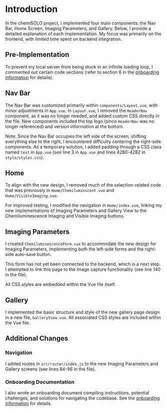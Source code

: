 # Introduction

In the chemiSOLO project, I implemented four main components: the Nav Bar, Home Screen, Imaging Parameters, and Gallery. Below, I provide a detailed explanation of each implementation. My focus was primarily on the frontend, with limited time spent on backend integration.

## Pre-Implementation
To prevent my local server from being stuck in an infinite loading loop, I commented out certain code sections (refer to section 6 in the [onboarding information](https://github.com/oliviaxjiang/azurebiosystems_chemiSOLO-onboarding) for details).

## Nav Bar
The Nav Bar was customized primarily within `components/Layout.vue`, with minor adjustments in `App.vue`. In `Layout.vue`, I removed the `HeaderNav` component, as it was no longer needed, and added custom CSS directly in the file. New components included the top logo (since `HeaderNav` was no longer referenced) and version information at the bottom.

Note: Since the Nav Bar occupies the left side of the screen, shifting everything else to the right, I encountered difficulty centering the right-side components. As a temporary solution, I added padding through a CSS class named `test` in `App.vue` (see line 3 in `App.vue` and lines 4280-4282 in `style/styles.css`).

## Home
To align with the new design, I removed much of the selection-related code that was previously in `Home/Chemiluminscent.vue` and `Home/VisibleImaging.vue`.

For improved testing, I modified the navigation in `Home/index.vue`, linking my new implementations of Imaging Parameters and Gallery View to the Chemiluminescence Imaging and Visible Imaging buttons.

## Imaging Parameters
I created `ChemiluminescenceForm.vue` to accommodate the new design for Imaging Parameters, implementing both the left-side forms and the right-side auto-save button.

This form has not yet been connected to the backend, which is a next step. I attempted to link this page to the image capture functionality (see line 140 in the file).

All CSS styles are embedded within the Vue file itself.

## Gallery
I implemented the basic structure and style of the new gallery page design in a new file, `GalleryView.vue`. All associated CSS styles are included within the Vue file.

## Additional Changes

### Navigation
I added routes in `src/router/index.js` to the new Imaging Parameters and Gallery screens (see lines 84-96 in the file).

### Onboarding Documentation
I also wrote an onboarding document compiling instructions, potential challenges, and solutions for navigating the codebase. See the [onboarding information](https://github.com/oliviaxjiang/azurebiosystems_chemiSOLO-onboarding) for details.
